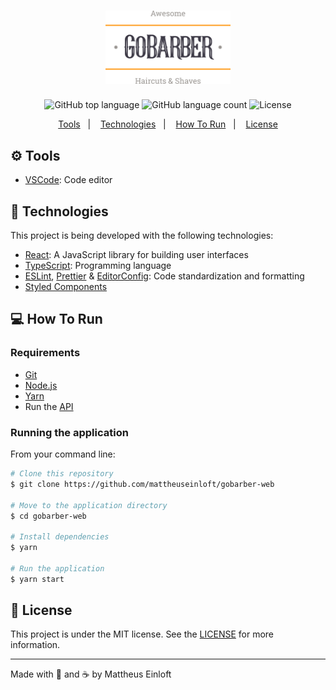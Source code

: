 <h1 align="center">
  <img alt="GoBarber Web"
    src=".github/logo.svg"
    width="200px"
  />
</h1>

<p align="center">
  <img alt="GitHub top language" src="https://img.shields.io/github/languages/top/mattheuseinloft/gobarber-web?color=%23FF9000">

  <img alt="GitHub language count" src="https://img.shields.io/github/languages/count/mattheuseinloft/gobarber-web?color=%23FF9000">

  <img alt="License" src="https://img.shields.io/github/license/mattheuseinloft/gobarber-web?color=%23FF9000">
</p>

<p align="center">
  <a href="#gear-tools">Tools</a>&nbsp;&nbsp;&nbsp;|&nbsp;&nbsp;&nbsp;
  <a href="#rocket-technologies">Technologies</a>&nbsp;&nbsp;&nbsp;|&nbsp;&nbsp;&nbsp;
  <a href="#computer-how-to-run">How To Run</a>&nbsp;&nbsp;&nbsp;|&nbsp;&nbsp;&nbsp;
  <a href="#memo-license">License</a>
</p>

## :gear: Tools

- [VSCode](https://code.visualstudio.com/): Code editor

## :rocket: Technologies

This project is being developed with the following technologies:

- [React](https://reactjs.org/): A JavaScript library for building user interfaces
- [TypeScript](https://www.typescriptlang.org/): Programming language
- [ESLint](https://eslint.org/), [Prettier](https://prettier.io/) & [EditorConfig](https://editorconfig.org/): Code standardization and formatting
- [Styled Components](https://styled-components.com/)
<!-- - [React Router DOM](https://www.npmjs.com/package/react-router-dom): Declarative Routing for React.js -->
<!-- - [polished](https://polished.js.org/): A lightweight toolset for writing styles in JavaScript
- [react-icons](https://react-icons.github.io/react-icons/)
- [axios](https://www.npmjs.com/package/axios) -->

## :computer: How To Run

### Requirements
- [Git](https://git-scm.com/)
- [Node.js](https://nodejs.org/)
- [Yarn](https://yarnpkg.com/)
- Run the [API](https://github.com/mattheuseinloft/gobarber-api)

### Running the application
From your command line:
```bash
# Clone this repository
$ git clone https://github.com/mattheuseinloft/gobarber-web

# Move to the application directory
$ cd gobarber-web

# Install dependencies
$ yarn

# Run the application
$ yarn start
```

## :memo: License
This project is under the MIT license. See the [LICENSE](https://github.com/mattheuseinloft/gobarber-web/blob/master/LICENSE) for more information.

---

Made with 💙 and ☕ by Mattheus Einloft

